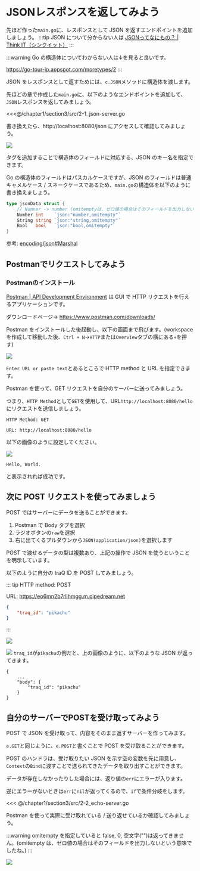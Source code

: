 # JSONレスポンスを返してみよう

先ほど作った`main.go`に、レスポンスとして JSON を返すエンドポイントを追加しましょう。
:::tip
JSON について分からない人は
[JSONってなにもの？ | Think IT（シンクイット）](https://thinkit.co.jp/article/70/1)
:::

:::warning
Go の構造体についてわからない人は↓を見ると良いです。

https://go-tour-jp.appspot.com/moretypes/2
:::

JSON をレスポンスとして返すためには、`c.JSON`メソッドに構造体を渡します。

先ほどの章で作成した`main.go`に、以下のようなエンドポイントを追加して、`JSON`レスポンスを返してみましょう。

<<<@/chapter1/section3/src/2-1_json-server.go

書き換えたら、http://localhost:8080/json にアクセスして確認してみましょう。

![](assets/json_server.png)

タグを追加することで構造体のフィールドに対応する、JSON のキー名を指定できます。

Go の構造体のフィールドはパスカルケースですが、JSON のフィールドは普通キャメルケース / スネークケースであるため、`main.go`の構造体を以下のように書き換えましょう。

```go
type jsonData struct {
    // Numner -> number (omitemptyは、ゼロ値の場合はそのフィールドを出力しないという意味)
	Number int    `json:"number,omitempty"`
	String string `json:"string,omitempty"`
	Bool   bool   `json:"bool,omitempty"`
}
```

参考: [encoding/json#Marshal](https://pkg.go.dev/encoding/json#Marshal)

## Postmanでリクエストしてみよう

### Postmanのインストール
[Postman | API Development Environment](https://www.getpostman.com/) は GUI で HTTP リクエストを行えるアプリケーションです。

ダウンロードページ→ https://www.postman.com/downloads/

Postman をインストールした後起動し、以下の画面まで飛びます。(workspace を作成して移動した後、`Ctrl + N`→`HTTP`または`Overview`タブの横にある`+`を押す)

![](assets/postman.png)

`Enter URL or paste text`とあるところで HTTP method と URL を指定できます。

Postman を使って、GET リクエストを自分のサーバーに送ってみましょう。

つまり、`HTTP Method`として`GET`を使用して、URL`http://localhost:8080/hello`にリクエストを送信しましょう。
```
HTTP Method: GET

URL: http://localhost:8080/hello
```
以下の画像のように設定してください。

![](assets/postman-hello.png)

```
Hello, World.
```
と表示されれば成功です。

## 次に POST リクエストを使ってみましょう

POST ではサーバーにデータを送ることができます。

1. Postman で Body タブを選択
2. ラジオボタンの`raw`を選択
3. 右に出てくるプルダウンから`JSON(application/json)`を選択します

POST で渡せるデータの型は複数あり、上記の操作で JSON を使うということを明示しています。

以下のように自分の traQ ID を POST してみましょう。

::: tip
HTTP method: POST

URL: https://eo6mn2b7rlihmgg.m.pipedream.net

```json
{
    "traq_id": "pikachu"
}
```
:::

![](assets/postman-post.png)

![](assets/postman-response.png)
`traq_id`が`pikachu`の例だと、上の画像のように、以下のような JSON が返ってきます。
```
{
    ...
    "body": {
        "traq_id": "pikachu"
    }
}
```

<!--
inspectある?
から自分のtraQ IDがあるか確認してみましょう
-->

## 自分のサーバーでPOSTを受け取ってみよう

POST で JSON を受け取って、内容をそのまま返すサーバーを作ってみます。

`e.GET`と同じように、`e.POST`と書くことで POST を受け取ることができます。

POST のハンドラは、受け取りたい JSON を示す空の変数を先に用意し、`Context`の`Bind`に渡すことで送られてきたデータを取り出すことができます。

データが存在しなかったりした場合には、返り値の`err`にエラーが入ります。

逆にエラーがないときは`err`に`nil`が返ってくるので、`if`で条件分岐をします。

<<< @/chapter1/section3/src/2-2_echo-server.go

Postman を使って実際に受け取れている / 送り返せているか確認してみましょう。

:::warning
omitempty を指定していると false, 0, 空文字("")は返ってきません。(omitempty は、ゼロ値の場合はそのフィールドを出力しないという意味でしたね。)
:::

![](assets/postman-echo.png)
